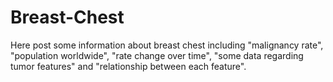 # Breast-Chest
Here post some information about breast chest including "malignancy rate", "population worldwide", "rate change over time", "some data regarding tumor features" and "relationship between each feature".
